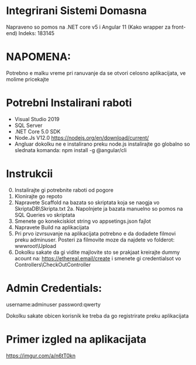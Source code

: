 # Integrirani Sistemi Domasna

Napraveno so pomos na .NET core v5 i Angular 11 (Kako wrapper za front-end)
Indeks: 183145

# NAPOMENA:
Potrebno e malku vreme pri ranuvanje da se otvori celosno aplikacijata, ve molime pricekajte

# Potrebni Instalirani raboti
- Visual Studio 2019 
- SQL Server 
- .NET Core 5.0 SDK
- Node.Js V12.0 https://nodejs.org/en/download/current/
- Angluar dokolku ne e instalirano preku node.js instalirajte go globalno so slednata komanda:
npm install -g @angular/cli

# Instrukcii
0. Instalirajte gi potrebnite raboti od pogore
1. Klonirajte go repoto
2. Napravete Scaffold na bazata so skriptata koja se naogja vo SkriptaDB\Skripta.txt
2a. Napolnjete ja bazata manuelno so pomos na SQL Queries vo skriptata
3. Smenete go konekciskiot string vo appsetings.json fajlot
4. Napravete Build na aplikacijata
5. Pri prvo izvrsuvanje na aplikacijata potrebno e da dodadete filmovi preku adminuser. Posteri za filmovite moze da najdete vo folderot: wwwroot\Upload
6. Dokolku sakate da gi vidite majlovite sto se prakjaat kreirajte dummy acount na: https://ethereal.email/create
i smenete gi credentialsot vo Controllers\CheckOutController

# Admin Credentials:
username:adminuser
password:qwerty

Dokolku sakate obicen korisnik ke treba da go registrirate preku aplikacijata

# Primer izgled na aplikacijata
https://imgur.com/a/n6tT0kn
